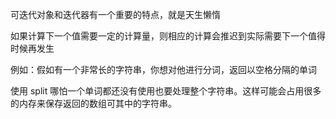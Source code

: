 可迭代对象和迭代器有一个重要的特点，就是天生懒惰

如果计算下一个值需要一定的计算量，则相应的计算会推迟到实际需要下一个值得时候再发生

例如：假如有一个非常长的字符串，你想对他进行分词，返回以空格分隔的单词

使用 split 哪怕一个单词都还没有使用也要处理整个字符串。这样可能会占用很多的内存来保存返回的数组可其中的字符串。
